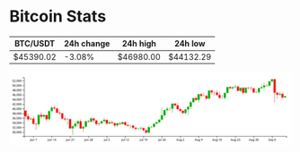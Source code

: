 # Bitcoin Stats

BTC/USDT|24h change|24h high|24h low|
|---|---|---|---|
|$45390.02|-3.08%|$46980.00|$44132.29|

<img src="./chart.svg">
